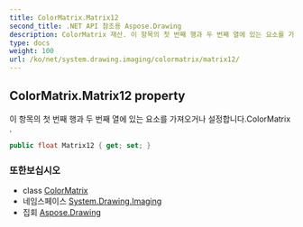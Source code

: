 ```yaml
---
title: ColorMatrix.Matrix12
second_title: .NET API 참조용 Aspose.Drawing
description: ColorMatrix 재산. 이 항목의 첫 번째 행과 두 번째 열에 있는 요소를 가져오거나 설정합니다.ColorMatrix .
type: docs
weight: 100
url: /ko/net/system.drawing.imaging/colormatrix/matrix12/
---
```

## ColorMatrix.Matrix12 property

이 항목의 첫 번째 행과 두 번째 열에 있는 요소를 가져오거나 설정합니다.ColorMatrix .

```csharp
public float Matrix12 { get; set; }
```

### 또한보십시오

* class [ColorMatrix](../)
* 네임스페이스 [System.Drawing.Imaging](../../colormatrix/)
* 집회 [Aspose.Drawing](../../../)


